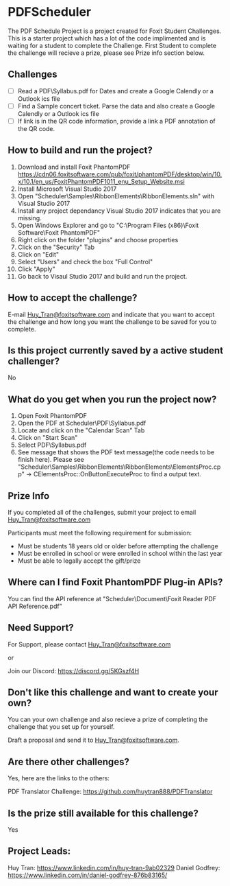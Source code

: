 # PDFScheduler

The PDF Schedule Project is a project created for Foxit Student Challenges. This is a starter project which has a lot of the code implimented and is waiting for a student to complete the Challenge. First Student to complete the challenge will recieve a prize, please see Prize info section below.

## Challenges
- [ ] Read a PDF\Syllabus.pdf for Dates and create a Google Calendly or a Outlook ics file 
- [ ] Find a Sample concert ticket.  Parse the data and also create a Google Calendly or a Outlook ics file
- [ ] If link is in the QR code information, provide a link a PDF annotation of the QR code.

## How to build and run the project?
1. Download and install Foxit PhantomPDF https://cdn06.foxitsoftware.com/pub/foxit/phantomPDF/desktop/win/10.x/10.1/en_us/FoxitPhantomPDF1011_enu_Setup_Website.msi
2. Install Microsoft Visual Studio 2017
3. Open "Scheduler\Samples\RibbonElements\RibbonElements.sln" with Visual Studio 2017
4. Install any project dependancy Visual Studio 2017 indicates that you are missing.
5. Open Windows Explorer and go to "C:\Program Files (x86)\Foxit Software\Foxit PhantomPDF\"
6. Right click on the folder "plugins" and choose properties
7. Click on the "Security" Tab
8. Click on "Edit"
9. Select "Users" and check the box "Full Control"
10. Click "Apply"
11. Go back to Visaul Studio 2017 and build and run the project.

## How to accept the challenge?
E-mail Huy_Tran@foxitsoftware.com and indicate that you want to accept the challenge and how long you want the challenge to be saved for you to complete.

## Is this project currently saved by a active student challenger?
No

## What do you get when you run the project now?
1. Open Foxit PhantomPDF
2. Open the PDF at Scheduler\PDF\Syllabus.pdf
3. Locate and click on the "Calendar Scan" Tab 
4. Click on "Start Scan"
5. Select PDF\Syllabus.pdf
6. See message that shows the PDF text message(the code needs to be finish here).  Please see "Scheduler\Samples\RibbonElements\RibbonElements\ElementsProc.cpp" -> CElementsProc::OnButtonExecuteProc to find a output text.


## Prize Info
If you completed all of the challenges, submit your project to email Huy_Tran@foxitsoftware.com

Participants must meet the following requirement for submission:
* Must be students 18 years old or older before attempting the challenge
* Must be enrolled in school or were enrolled in school within the last year
* Must be able to legally accept the gift/prize

## Where can I find Foxit PhantomPDF Plug-in APIs?
You can find the API reference at "Scheduler\Document\Foxit Reader PDF API Reference.pdf"

## Need Support?
For Support, please contact Huy_Tran@foxitsoftware.com

or

Join our Discord: https://discord.gg/5KGszf4H

## Don't like this challenge and want to create your own?
You can your own challenge and also recieve a prize of completing the challenge that you set up for yourself.  

 Draft a proposal and send it to Huy_Tran@foxitsoftware.com.

## Are there other challenges? 
Yes, here are the links to the others:

PDF Translator Challenge: https://github.com/huytran888/PDFTranslator

## Is the prize still available for this challenge?
Yes

## Project Leads:
Huy Tran: https://www.linkedin.com/in/huy-tran-9ab02329
Daniel Godfrey: https://www.linkedin.com/in/daniel-godfrey-876b83165/
